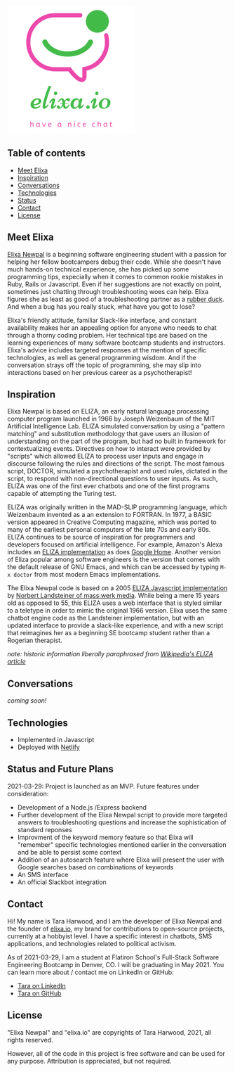 ![pink chat icon with a green status indicator and a green smile. Text below reads 'elixa.io, have a nice chat'](assets/elixa_small.png) 

## Table of contents
* [Meet Elixa](#meet-elixa)
* [Inspiration](#inspiration)
* [Conversations](#conversations)
* [Technologies](#technologies)
* [Status](#status)
* [Contact](#contact)
* [License](#license)

## Meet Elixa
[Elixa Newpal](http://www.elixa.io/) is a beginning software engineering student with a passion for helping her fellow bootcampers debug their code.  While she doesn't have much hands-on technical experience, she has picked up some programming tips, especially when it comes to common rookie mistakes in Ruby, Rails or Javascript.  Even if her suggestions are not exactly on point, sometimes just chatting through troubleshooting woes can help.  Elixa figures she as least as good of a troubleshooting partner as a [rubber duck](https://rubberduckdebugging.com/).  And when a bug has you really stuck, what have you got to lose?

Elixa's friendly attitude, familiar Slack-like interface, and constant availability makes her an appealing option for anyone who needs to chat through a thorny coding problem.  Her technical tips are based on the learning experiences of many software bootcamp students and instructors. Elixa's advice includes targeted responses at the mention of specific technologies, as well as general programming wisdom.  And if the conversation strays off the topic of programming, she may slip into interactions based on her previous career as a psychotherapist!

## Inspiration

Elixa Newpal is based on ELIZA, an early natural language processing computer program launched in 1966 by Joseph Weizenbaum of the MIT Artificial Intelligence Lab. ELIZA simulated conversation by using a "pattern matching" and substitution methodology that gave users an illusion of understanding on the part of the program, but had no built in framework for contextualizing events. Directives on how to interact were provided by "scripts" which allowed ELIZA to process user inputs and engage in discourse following the rules and directions of the script. The most famous script, DOCTOR, simulated a psychotherapist and used rules, dictated in the script, to respond with non-directional questions to user inputs. As such, ELIZA was one of the first ever chatbots and one of the first programs capable of attempting the Turing test.

ELIZA was originally written in the MAD-SLIP programming language, which Weizenbaum invented as a an extension to FORTRAN.  In 1977, a BASIC version appeared in Creative Computing magazine, which was ported to many of the earliest personal computers of the late 70s and early 80s. ELIZA continues to be source of inspiration for programmers and developers focused on artificial intelligence.  For example, Amazon's Alexa includes an [ELIZA implementation](https://www.amazon.com/Asimov-Eliza/dp/B0184NR4P8) as does [Google Home](https://www.makeuseof.com/tag/google-home-commands-cheat-sheet/).  Another version of Eliza popular among software engineers is the version that comes with the default release of GNU Emacs, and which can be accessed by typing `M-x doctor` from most modern Emacs implementations.

The Elixa Newpal code is based on a 2005 [ELIZA Javascript implementation](https://www.masswerk.at/elizabot/) by [Norbert Landsteiner of mass:werk media](https://www.masswerk.at/). While being a mere 15 years old as opposed to 55, this ELIZA uses a web interface that is styled similar to a teletype in order to mimic the original 1966 version. Elixa uses the same chatbot engine code as the Landsteiner implementation, but with an updated interface to provide a slack-like experience, and with a new script that reimagines her as a beginning SE bootcamp student rather than a Rogerian therapist.

*note: historic information liberally paraphrased from [Wikipedia's ELIZA article](https://en.wikipedia.org/wiki/ELIZA)*

## Conversations

*coming soon!*

## Technologies

* Implemented in Javascript
* Deployed with [Netlify](https://netlify.app/)

## Status and Future Plans

2021-03-29: Project is launched as an MVP.  Future features under consideration:
* Development of a Node.js /Express backend
* Further development of the Elixa Newpal script to provide more targeted answers to troubleshooting questions and increase the sophistication of standard reponses
* Improvment of the keyword memory feature so that Elixa will "remember" specific technologies mentioned earlier in the conversation and be able to persist some context
* Addition of an autosearch feature where Elixa will present the user with Google searches based on combinations of keywords
* An SMS interface
* An official Slackbot integration

## Contact

Hi! My name is Tara Harwood, and I am the developer of Elixa Newpal and the founder of [elixa.io](https://elixa.io/), my brand for contributions to open-source projects, currently at a hobbyist level.  I have a specific interest in chatbots, SMS applications, and technologies related to political activism.

As of 2021-03-29, I am a student at Flatiron School's Full-Stack Software Engineering Bootcamp in Denver, CO.  I will be graduating in May 2021. You can learn more about / contact me on LinkedIn or GitHub:

* [Tara on LinkedIn](https://www.linkedin.com/in/taraharwood/)
* [Tara on GitHub](https://github.com/tara-m-harwood)


## License

"Elixa Newpal" and "elixa.io" are copyrights of Tara Harwood, 2021, all rights reserved.

However, all of the code in this project is free software and can be used for any purpose.  Attribution is appreciated, but not required.

